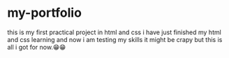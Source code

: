 # my-portfolio
this is my first practical project in html and css
i have just finished my html and css learning and now i am testing my skills
it might be crapy but this is all i got for now.😁😁